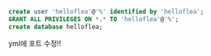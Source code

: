 ```sql
create user 'helloflea'@'%' identified by 'helloflea';
GRANT ALL PRIVILEGES ON *.* TO 'helloflea'@'%';
create database helloflea;
```

yml에 포트 수정!!